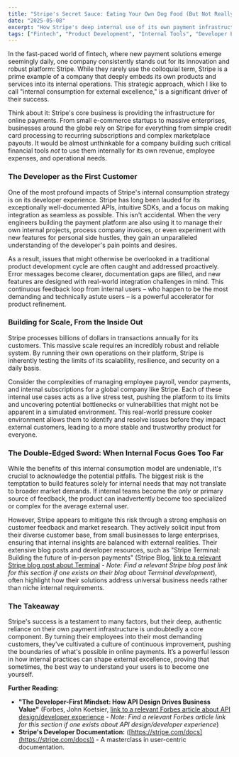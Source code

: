 ```yaml
---
title: "Stripe's Secret Sauce: Eating Your Own Dog Food (But Not Really Saying It)"
date: "2025-05-08"
excerpt: "How Stripe's deep internal use of its own payment infrastructure fuels its innovation and customer-centric design, and where the boundaries of this approach lie."
tags: ["Fintech", "Product Development", "Internal Tools", "Developer Experience", "Payments"]
---
```


In the fast-paced world of fintech, where new payment solutions emerge seemingly daily, one company consistently stands out for its innovation and robust platform: Stripe. While they rarely use the colloquial term, Stripe is a prime example of a company that deeply embeds its own products and services into its internal operations. This strategic approach, which I like to call "internal consumption for external excellence," is a significant driver of their success.

Think about it: Stripe's core business is providing the infrastructure for online payments. From small e-commerce startups to massive enterprises, businesses around the globe rely on Stripe for everything from simple credit card processing to recurring subscriptions and complex marketplace payouts. It would be almost unthinkable for a company building such critical financial tools *not* to use them internally for its own revenue, employee expenses, and operational needs.

### The Developer as the First Customer

One of the most profound impacts of Stripe's internal consumption strategy is on its developer experience. Stripe has long been lauded for its exceptionally well-documented APIs, intuitive SDKs, and a focus on making integration as seamless as possible. This isn't accidental. When the very engineers building the payment platform are also using it to manage their own internal projects, process company invoices, or even experiment with new features for personal side hustles, they gain an unparalleled understanding of the developer's pain points and desires.

As a result, issues that might otherwise be overlooked in a traditional product development cycle are often caught and addressed proactively. Error messages become clearer, documentation gaps are filled, and new features are designed with real-world integration challenges in mind. This continuous feedback loop from internal users – who happen to be the most demanding and technically astute users – is a powerful accelerator for product refinement.

### Building for Scale, From the Inside Out

Stripe processes billions of dollars in transactions annually for its customers. This massive scale requires an incredibly robust and reliable system. By running their own operations on their platform, Stripe is inherently testing the limits of its scalability, resilience, and security on a daily basis.

Consider the complexities of managing employee payroll, vendor payments, and internal subscriptions for a global company like Stripe. Each of these internal use cases acts as a live stress test, pushing the platform to its limits and uncovering potential bottlenecks or vulnerabilities that might not be apparent in a simulated environment. This real-world pressure cooker environment allows them to identify and resolve issues before they impact external customers, leading to a more stable and trustworthy product for everyone.

### The Double-Edged Sword: When Internal Focus Goes Too Far

While the benefits of this internal consumption model are undeniable, it's crucial to acknowledge the potential pitfalls. The biggest risk is the temptation to build features solely for internal needs that may not translate to broader market demands. If internal teams become the *only* or primary source of feedback, the product can inadvertently become too specialized or complex for the average external user.

However, Stripe appears to mitigate this risk through a strong emphasis on customer feedback and market research. They actively solicit input from their diverse customer base, from small businesses to large enterprises, ensuring that internal insights are balanced with external realities. Their extensive blog posts and developer resources, such as "Stripe Terminal: Building the future of in-person payments" (Stripe Blog, [link to a relevant Stripe blog post about Terminal](https://stripe.com/blog/terminal-launch-update) - *Note: Find a relevant Stripe blog post link for this section if one exists on their blog about Terminal development*), often highlight how their solutions address universal business needs rather than niche internal requirements.

### The Takeaway

Stripe's success is a testament to many factors, but their deep, authentic reliance on their own payment infrastructure is undoubtedly a core component. By turning their employees into their most demanding customers, they've cultivated a culture of continuous improvement, pushing the boundaries of what's possible in online payments. It’s a powerful lesson in how internal practices can shape external excellence, proving that sometimes, the best way to understand your users is to become one yourself.

**Further Reading:**

* **"The Developer-First Mindset: How API Design Drives Business Value"** (Forbes, John Koetsier, [link to a relevant Forbes article about API design/developer experience](https://www.forbes.com/sites/johnkoetsier/2021/04/14/the-developer-first-mindset-how-api-design-drives-business-value/?sh=4610427173e4) - *Note: Find a relevant Forbes article link for this section if one exists about API design/developer experience*)
* **Stripe's Developer Documentation:** ([https://stripe.com/docs](https://stripe.com/docs)) - A masterclass in user-centric documentation.

